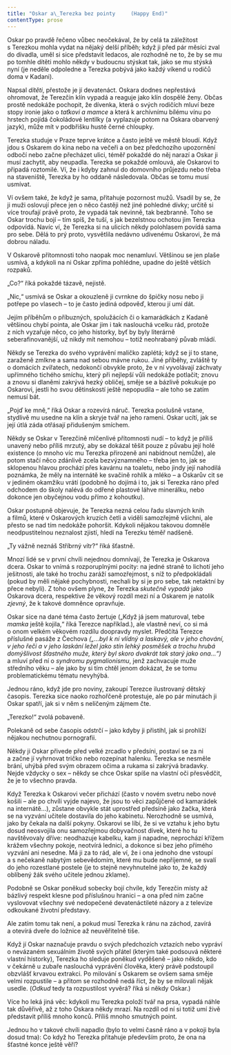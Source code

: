 ```yaml
---
title: "Oskar a\_Terezka bez pointy     (Happy End)"
contentType: prose
---
```


Oskar po pravdě řečeno vůbec neočekával, že by celá ta záležitost s Terezkou mohla vydat na nějaký delší příběh; když ji před pár měsíci zval do divadla, uměl si sice představit ledacos, ale rozhodně ne to, že by se mu po tomhle dítěti mohlo někdy v budoucnu stýskat tak, jako se mu stýská nyní (je neděle odpoledne a Terezka pobývá jako každý víkend u rodičů doma v Kadani).

  

Napsal _dítěti_, přestože je jí devatenáct. Oskara dodnes nepřestává ohromovat, že Terezčin klín vypadá a reaguje jako klín dospělé ženy. Občas prostě nedokáže pochopit, že dívenka, která o svých rodičích mluví beze stopy ironie jako o _taťkovi a mamce_ a která k archívnímu bílému vínu po hrstech pojídá čokoládové lentilky (a vyplazuje potom na Oskara obarvený jazyk), může mít v podbřišku husté černé chloupky.

  

Terezka studuje v Praze teprve krátce a často ještě ve městě bloudí. Když jdou s Oskarem do kina nebo na večeři a on bez předchozího upozornění odbočí nebo začne přecházet ulici, téměř pokaždé do něj narazí a Oskar ji musí zachytit, aby neupadla. Terezka se pokaždé omlouvá, ale Oskarovi to připadá roztomilé. Ví, že i kdyby zahnul do domovního průjezdu nebo třeba na staveniště, Terezka by ho oddaně následovala. Občas se tomu musí usmívat.

Ví ovšem také, že když je sama, přitahuje pozornost mužů. Vsadil by se, že ji muži oslovují přece jen o něco častěji než jiné pohledné dívky; určitě si více troufají právě proto, že vypadá tak nevinně, tak bezbranně. Toho se Oskar trochu bojí – tím spíš, že tuší, s jak bezelstnou ochotou jim Terezka odpovídá. Navíc ví, že Terezka si na ulicích někdy polohlasem povídá sama pro sebe. Dělá to prý proto, vysvětlila nedávno udivenému Oskarovi, že má dobrou náladu.

  

V Oskarově přítomnosti toho naopak moc nenamluví. Většinou se jen plaše usmívá, a kdykoli na ni Oskar zpříma pohlédne, upadne do ještě větších rozpaků.

„Co?“ říká pokaždé tázavě, nejistě.

„Nic,“ usmívá se Oskar a okouzleně ji cvrnkne do špičky nosu nebo ji potřepe po vlasech – to je často jediná odpověď, kterou jí umí dát.

  

Jejím příběhům o příbuzných, spolužácích či o kamarádkách z Kadaně většinou chybí pointa, ale Oskar jim i tak naslouchá vcelku rád, protože z nich vyzařuje něco, co jeho historky, byť by byly literárně seberafinovanější, už nikdy mít nemohou – totiž neohrabaný půvab mládí.

Někdy se Terezka do svého vyprávění maličko zaplétá; když se jí to stane, zaraženě zmlkne a sama nad sebou mávne rukou. Jiné příběhy, zvláště ty o domácích zvířatech, nedokončí obvykle proto, že v ní vyvolávají záchvaty upřímného tichého smíchu, který při nejlepší vůli nedokáže potlačit; znovu a znovu si dlaněmi zakrývá hezký obličej, směje se a bázlivě pokukuje po Oskarovi, jestli ho svou dětinskostí ještě nepopudila – ale toho se zatím nemusí bát.

„Pojď ke mně,“ říká Oskar a rozevírá náruč. Terezka poslušně vstane, stydlivě mu usedne na klín a skryje tvář na jeho rameni. Oskar ucítí, jak se její útlá záda otřásají přidušeným smíchem.

  

Někdy se Oskar v Terezčině mlčenlivé přítomnosti nudí – to když je příliš unavený nebo příliš mrzutý, aby se dokázal těšit pouze z půvabu její holé existence (o mnoho víc mu Terezka přirozeně ani nabídnout nemůže), ale potom stačí něco zdánlivě zcela bezvýznamného – třeba jen to, jak se sklopenou hlavou prochází přes kavárnu na toaletu, nebo jindy její nahodilá poznámka, že měly na internátě ke svačině rohlík a mléko – a Oskarův cit se v jediném okamžiku vrátí (podobně ho dojímá i to, jak si Terezka ráno před odchodem do školy nalévá do odřené plastové láhve minerálku, nebo dokonce jen obyčejnou vodu přímo z kohoutku).

  

Oskar postupně objevuje, že Terezka nezná celou řadu slavných knih a filmů, které v Oskarových kruzích četli a viděli samozřejmě všichni, ale přesto se nad tím nedokáže pohoršit. Kdykoli nějakou takovou domněle neodpustitelnou neznalost zjistí, hledí na Terezku téměř nadšeně.

„Ty vážně neznáš Stříbrný vítr?“ říká šťastně.

  

Mnozí lidé se v první chvíli nejednou domnívají, že Terezka je Oskarova dcera. Oskar to vnímá s rozporuplnými pocity: na jedné straně to lichotí jeho ješitnosti, ale také ho trochu zaráží samozřejmost, s níž to předpokládali (pokud by měli nějaké pochybnosti, nechali by si je pro sebe, tak netaktní by přece nebyli). Z toho ovšem plyne, že Terezka _skutečně_ _vypadá_ jako Oskarova dcera, respektive že věkový rozdíl mezi ní a Oskarem je natolik _zjevný_, že k takové domněnce opravňuje.

Oskar sice na dané téma často žertuje („Když já jsem maturoval, tebe _mamka_ ještě kojila,“ říká Terezce například.), ale vlastně neví, co si má o onom velkém věkovém rozdílu doopravdy myslet. Předčítá Terezce příslušné pasáže z Čechova _(„…byl k ní vlídný a laskavý, ale v_ _jeho chování, v jeho řeči a v jeho laskání ležel jako stín lehký posměšek a trochu hrubá domýšlivost šťastného muže, který byl skoro dvakrát tak starý jako ona…“)_ a mluví před ní o _syndromu pygmalionismu_, jenž zachvacuje muže středního věku – ale jako by si tím chtěl jenom dokázat, že se tomu problematickému tématu nevyhýbá.

  

Jednou ráno, když jde pro noviny, zakoupí Terezce ilustrovaný dětský časopis. Terezka sice naoko rozhořčeně protestuje, ale po pár minutách ji Oskar spatří, jak si v něm s nelíčeným zájmem čte.

„Terezko!“ zvolá pobaveně.

Polekaně od sebe časopis odstrčí – jako kdyby ji přistihl, jak si prohlíží nějakou nechutnou pornografii.

  

Někdy ji Oskar přivede před velké zrcadlo v předsíni, postaví se za ni a začne jí vyhrnovat tričko nebo rozepínat halenku. Terezka se nesměle brání, uhýbá před svým obrazem očima a rukama si zakrývá bradavky. Nejde vždycky o sex – někdy se chce Oskar spíše na vlastní oči přesvědčit, že je to všechno pravda.

  

Když Terezka k Oskarovi večer přichází (často v novém svetru nebo nové košili – ale po chvíli vyjde najevo, že jsou to věci zapůjčené od kamarádek na internátě…), zůstane obvykle stát uprostřed předsíně jako žačka, která se na vyzvání učitele dostavila do jeho kabinetu. Nerozhodně se usmívá, jako by čekala na další pokyny. Oskarovi se líbí, že si ve vztahu k jeho bytu dosud neosvojila onu samozřejmou dobyvačnost dívek, které ho tu navštěvovaly dříve: neodhazuje kabelku, kam ji napadne, neprochází křížem krážem všechny pokoje, neotvírá lednici, a dokonce si bez jeho přímého vyzvání ani nesedne. Má ji za to rád, ale ví, že i ona jednoho dne vstoupí a s nečekaně nabytým sebevědomím, které mu bude nepříjemné, se svalí do jeho rozestlané postele (je to stejně nevyhnutelné jako to, že každý oblíbený žák svého učitele jednou zklame).

Podobně se Oskar poněkud sobecky bojí chvíle, kdy Terezčin místy až bázlivý respekt klesne pod příslušnou hranici – a ona před ním začne vyslovovat všechny své nedopečené devatenáctileté názory a z televize odkoukané životní představy.

Ale zatím tomu tak není, a pokud musí Terezka k ránu na záchod, zavírá a otevírá dveře do ložnice až neuvěřitelně tiše.

  

Když jí Oskar naznačuje pravdu o svých předchozích vztazích nebo vypráví o nevázaném sexuálním životě svých přátel (kterým také podsouvá některé vlastní historky), Terezka ho sleduje poněkud vyděšeně – jako někdo, kdo v čekárně u zubaře naslouchá vyprávění člověka, který právě podstoupil obzvlášť krvavou extrakci. Po milování s Oskarem se ovšem sama směje velmi rozpustile – a přitom se rozhodně nedá říct, že by se milovali nějak usedle. (_Odkud_ tedy ta rozpustilost vyvěrá? říká si někdy Oskar.)

  

Více ho leká jiná věc: kdykoli mu Terezka položí tvář na prsa, vypadá náhle tak důvěřivě, až z toho Oskara někdy mrazí. Na rozdíl od ní si totiž umí živě představit příliš mnoho konců. Příliš mnoho smutných point.

Jednou ho v takové chvíli napadlo (bylo to velmi časně ráno a v pokoji byla dosud tma): Co když ho Terezka přitahuje především proto, že ona na šťastné konce ještě věří?
